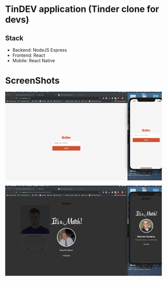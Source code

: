 # TinDEV application (Tinder clone for devs)
## Stack
- Backend: NodeJS Express
- Frontend: React
- Mobile: React Native

# ScreenShots
![Login Screen](https://raw.githubusercontent.com/marcelocquadros/tindev/master/screenshots/tinDEV1.png)

![Match Screen](https://raw.githubusercontent.com/marcelocquadros/tindev/master/screenshots/tinDEV2.png)
